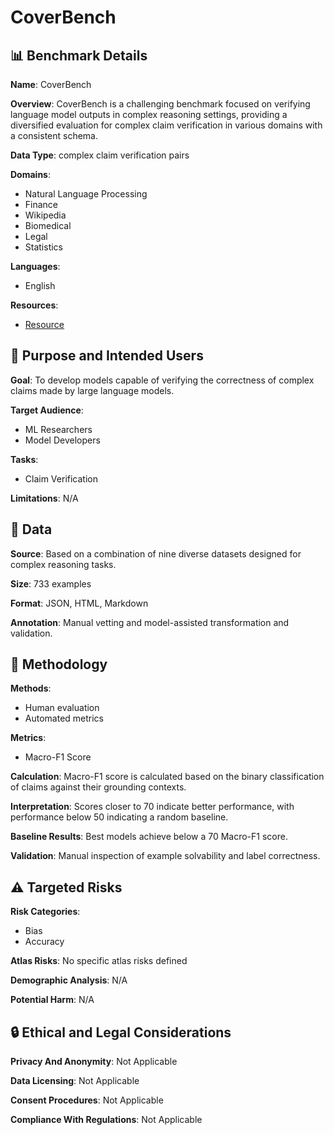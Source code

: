 # CoverBench

## 📊 Benchmark Details

**Name**: CoverBench

**Overview**: CoverBench is a challenging benchmark focused on verifying language model outputs in complex reasoning settings, providing a diversified evaluation for complex claim verification in various domains with a consistent schema.

**Data Type**: complex claim verification pairs

**Domains**:
- Natural Language Processing
- Finance
- Wikipedia
- Biomedical
- Legal
- Statistics

**Languages**:
- English

**Resources**:
- [Resource](https://huggingface.co/datasets/google/coverbench)

## 🎯 Purpose and Intended Users

**Goal**: To develop models capable of verifying the correctness of complex claims made by large language models.

**Target Audience**:
- ML Researchers
- Model Developers

**Tasks**:
- Claim Verification

**Limitations**: N/A

## 💾 Data

**Source**: Based on a combination of nine diverse datasets designed for complex reasoning tasks.

**Size**: 733 examples

**Format**: JSON, HTML, Markdown

**Annotation**: Manual vetting and model-assisted transformation and validation.

## 🔬 Methodology

**Methods**:
- Human evaluation
- Automated metrics

**Metrics**:
- Macro-F1 Score

**Calculation**: Macro-F1 score is calculated based on the binary classification of claims against their grounding contexts.

**Interpretation**: Scores closer to 70 indicate better performance, with performance below 50 indicating a random baseline.

**Baseline Results**: Best models achieve below a 70 Macro-F1 score.

**Validation**: Manual inspection of example solvability and label correctness.

## ⚠️ Targeted Risks

**Risk Categories**:
- Bias
- Accuracy

**Atlas Risks**:
No specific atlas risks defined

**Demographic Analysis**: N/A

**Potential Harm**: N/A

## 🔒 Ethical and Legal Considerations

**Privacy And Anonymity**: Not Applicable

**Data Licensing**: Not Applicable

**Consent Procedures**: Not Applicable

**Compliance With Regulations**: Not Applicable
